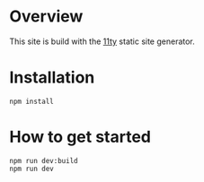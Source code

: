 # Overview

This site is build with the [11ty](https://www.11ty.io/) static site generator.

# Installation

```shell
npm install
```

# How to get started

```shell
npm run dev:build
npm run dev
```
